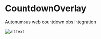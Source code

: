 # CountdownOverlay
Autonumous web countdown obs integration

![alt text](https://github.com/[username]/[reponame]/blob/[branch]/image.jpg?raw=true)
